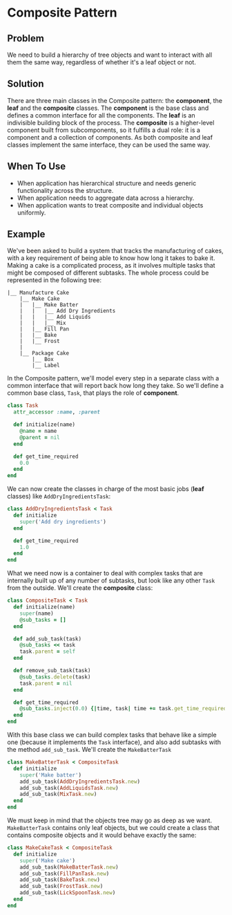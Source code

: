 # Composite Pattern

## Problem
We need to build a hierarchy of tree objects and want to interact with all them the same way, regardless of whether it's a leaf object or not.

## Solution
There are three main classes in the Composite pattern: the **component**, the **leaf** and the **composite** classes. The **component** is the base class and defines a common interface for all the components. The **leaf** is an indivisible building block of the process. The **composite** is a higher-level component built from subcomponents, so it fulfills a dual role: it is a component and a collection of components. As both composite and leaf classes implement the same interface, they can be used the same way.

## When To Use
- When application has hierarchical structure and needs generic functionality across the structure.
- When application needs to aggregate data across a hierarchy.
- When application wants to treat composite and individual objects uniformly.

## Example
We've been asked to build a system that tracks the manufacturing of cakes, with a key requirement of being able to know how long it takes to bake it. Making a cake is a complicated process, as it involves multiple tasks that might be composed of different subtasks. The whole process could be represented in the following tree:

```
|__ Manufacture Cake
    |__ Make Cake
    |   |__ Make Batter
    |   |   |__ Add Dry Ingredients
    |   |   |__ Add Liquids
    |   |   |__ Mix
    |   |__ Fill Pan
    |   |__ Bake
    |   |__ Frost
    |
    |__ Package Cake
        |__ Box
        |__ Label
```

In the Composite pattern, we'll model every step in a separate class with a common interface that will report back how long they take. So we'll define a common base class, `Task`, that plays the role of **component**.

```ruby
class Task
  attr_accessor :name, :parent

  def initialize(name)
    @name = name
    @parent = nil
  end

  def get_time_required
    0.0
  end
end
```

We can now create the classes in charge of the most basic jobs (**leaf** classes) like `AddDryIngredientsTask`:

```ruby
class AddDryIngredientsTask < Task
  def initialize
    super('Add dry ingredients')
  end

  def get_time_required
    1.0
  end
end
```

What we need now is a container to deal with complex tasks that are internally built up of any number of subtasks, but look like any other `Task` from the outside. We'll create the **composite** class:

```ruby
class CompositeTask < Task
  def initialize(name)
    super(name)
    @sub_tasks = []
  end

  def add_sub_task(task)
    @sub_tasks << task
    task.parent = self
  end

  def remove_sub_task(task)
    @sub_tasks.delete(task)
    task.parent = nil
  end

  def get_time_required
    @sub_tasks.inject(0.0) {|time, task| time += task.get_time_required}
  end
end
```

With this base class we can build complex tasks that behave like a simple one (because it implements the `Task` interface), and also add subtasks with the method `add_sub_task`. We'll create the `MakeBatterTask`

```ruby
class MakeBatterTask < CompositeTask
  def initialize
    super('Make batter')
    add_sub_task(AddDryIngredientsTask.new)
    add_sub_task(AddLiquidsTask.new)
    add_sub_task(MixTask.new)
  end
end
```

We must keep in mind that the objects tree may go as deep as we want. `MakeBatterTask` contains only leaf objects, but we could create a class that contains composite objects and it would behave exactly the same:

```ruby
class MakeCakeTask < CompositeTask
  def initialize
    super('Make cake')
    add_sub_task(MakeBatterTask.new)
    add_sub_task(FillPanTask.new)
    add_sub_task(BakeTask.new)
    add_sub_task(FrostTask.new)
    add_sub_task(LickSpoonTask.new)
  end
end
```
